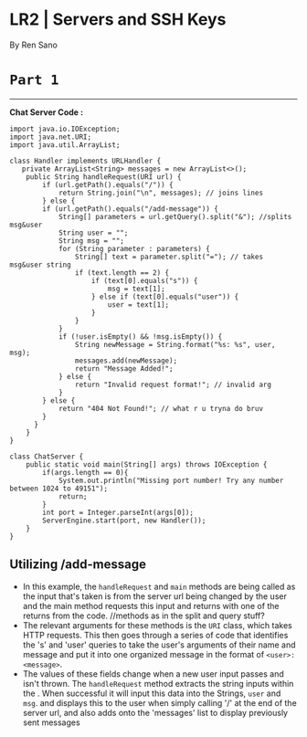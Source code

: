 # **LR2 | Servers and SSH Keys**

By Ren Sano

# `Part 1` 
---
**Chat Server Code :**

```
import java.io.IOException;
import java.net.URI;
import java.util.ArrayList;

class Handler implements URLHandler {
   private ArrayList<String> messages = new ArrayList<>();
    public String handleRequest(URI url) {
        if (url.getPath().equals("/")) {
            return String.join("\n", messages); // joins lines
        } else {
        if (url.getPath().equals("/add-message")) {
            String[] parameters = url.getQuery().split("&"); //splits msg&user
            String user = "";
            String msg = "";
            for (String parameter : parameters) {
                String[] text = parameter.split("="); // takes msg&user string
                if (text.length == 2) {
                    if (text[0].equals("s")) {
                        msg = text[1];
                    } else if (text[0].equals("user")) {
                        user = text[1];
                    }
                }
            }
            if (!user.isEmpty() && !msg.isEmpty()) { 
                String newMessage = String.format("%s: %s", user, msg);
                messages.add(newMessage);
                return "Message Added!";
            } else {
                return "Invalid request format!"; // invalid arg
            }
        } else {
            return "404 Not Found!"; // what r u tryna do bruv
        }
      }
    }
}

class ChatServer {
    public static void main(String[] args) throws IOException {
        if(args.length == 0){
            System.out.println("Missing port number! Try any number between 1024 to 49151");
            return;
        }
        int port = Integer.parseInt(args[0]);
        ServerEngine.start(port, new Handler());
    }
}        
```

**Utilizing /add-message**
---

* In this example, the `handleRequest` and `main` methods are being called as the input that's taken is from the server url being changed by the user and the main method requests this input and returns with one of the returns from the code.  //methods as in the split and query stuff?
* The relevant arguments for these methods is the `URI` class, which takes HTTP requests. This then goes through a series of code that identifies the 's' and 'user' queries to take the user's arguments of their name and message and put it into one organized message in the format of `<user>: <message>`.
* The values of these fields change when a new user input passes and isn't thrown. The `handleRequest` method extracts the string inputs within the . When successful it will input this data into the Strings, `user` and `msg`. and displays this to the user when simply calling '/' at the end of the server url, and also adds onto the 'messages' list to display previously sent messages

